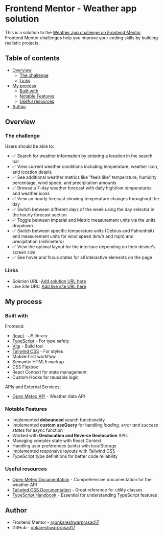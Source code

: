 # Frontend Mentor - Weather app solution

This is a solution to the [Weather app challenge on Frontend Mentor](https://www.frontendmentor.io/challenges/weather-app-K1FhddVm49). Frontend Mentor challenges help you improve your coding skills by building realistic projects.

## Table of contents

- [Overview](#overview)
  - [The challenge](#the-challenge)
  - [Links](#links)
- [My process](#my-process)
  - [Built with](#built-with)
  - [Notable Features](#notable-features)
  - [Useful resources](#useful-resources)
- [Author](#author)

## Overview

### The challenge

Users should be able to:

- ✅ Search for weather information by entering a location in the search bar
- ✅ View current weather conditions including temperature, weather icon, and location details
- ✅ See additional weather metrics like "feels like" temperature, humidity percentage, wind speed, and precipitation amounts
- ✅ Browse a 7-day weather forecast with daily high/low temperatures and weather icons
- ✅ View an hourly forecast showing temperature changes throughout the day
- ✅ Switch between different days of the week using the day selector in the hourly forecast section
- ✅ Toggle between Imperial and Metric measurement units via the units dropdown
- ✅ Switch between specific temperature units (Celsius and Fahrenheit) and measurement units for wind speed (km/h and mph) and precipitation (millimeters)
- ✅ View the optimal layout for the interface depending on their device's screen size
- ✅ See hover and focus states for all interactive elements on the page

### Links

- Solution URL: [Add solution URL here](https://github.com/onkareshwarprasad17/frontend-mentor/tree/main/weather-app)
- Live Site URL: [Add live site URL here](https://your-live-site-url.com)

## My process

### Built with

Frontend:

- [React](https://reactjs.org/) - JS library
- [TypeScript](https://www.typescriptlang.org/) - For type safety
- [Vite](https://vitejs.dev/) - Build tool
- [Tailwind CSS](https://tailwindcss.com/) - For styles
- Mobile-first workflow
- Semantic HTML5 markup
- CSS Flexbox
- React Context for state management
- Custom Hooks for reusable logic

APIs and External Services:

- [Open Meteo API](https://open-meteo.com/) - Weather data API

### Notable Features

- Implemented **debounced** search functionality
- Implemented **custom useQuery** for handling _loading, error and success states_ for async function
- Worked with **Geolocation and Reverse Geolocation** APIs
- Managing complex state with React Context
- Handling user preferences (units) with localStorage
- Implemented responsive layouts with Tailwind CSS
- TypeScript type definitions for better code reliability

### Useful resources

- [Open Meteo Documentation](https://open-meteo.com/en/docs) - Comprehensive documentation for the weather API
- [Tailwind CSS Documentation](https://tailwindcss.com/docs) - Great reference for utility classes
- [TypeScript Handbook](https://www.typescriptlang.org/docs/handbook/intro.html) - Essential for understanding TypeScript features

## Author

- Frontend Mentor - [@onkareshwarprasad17](https://www.frontendmentor.io/profile/onkareshwarprasad17)
- GitHub - [onkareshwarprasad17](https://github.com/onkareshwarprasad17)
